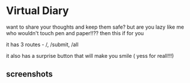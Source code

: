 # Virtual Diary
want to share your thoughts and keep them safe? but are you lazy like me who wouldn't touch pen and paper!!?? then this if for you

it has 3 routes - /, /submit, /all

it also has a surprise button that will make you smile ( yess for reall!!!)

## screenshots